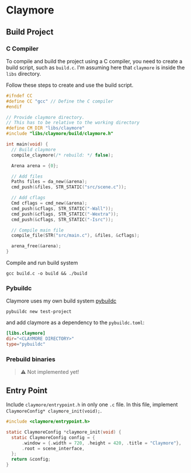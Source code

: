 # Claymore

## Build Project

### C Compiler

To compile and build the project using a C compiler, you need to create a build script, such as `build.c`. 
I'm assuming here that `claymore` is inside the `libs` directory.

Follow these steps to create and use the build script.
```c
#ifndef CC
#define CC "gcc" // Define the C compiler
#endif

// Provide claymore directory.
// This has to be relative to the working directory
#define CM_DIR "libs/claymore"
#include "libs/claymore/build/claymore.h"

int main(void) {
  // Build claymore
  compile_claymore(/* rebuild: */ false); 

  Arena arena = {0};

  // Add files
  Paths files = da_new(&arena);
  cmd_push(&files, STR_STATIC("src/scene.c"));

  // Add cflags
  Cmd cflags = cmd_new(&arena);
  cmd_push(&cflags, STR_STATIC("-Wall"));
  cmd_push(&cflags, STR_STATIC("-Wextra"));
  cmd_push(&cflags, STR_STATIC("-Isrc"));

  // Compile main file
  compile_file(STR("src/main.c"), &files, &cflags);

  arena_free(&arena);
}
```

Compile and run build system
```terminal
gcc build.c -o build && ./build
```

### Pybuildc

Claymore uses my own build system [pybuildc](https://github.com/Code-Nycticebus/pybuildc)

```
pybuildc new test-project
```

and add claymore as a dependency to the `pybuildc.toml`:

```toml
[libs.claymore]
dir="<CLAYMORE DIRECTORY>" 
type="pybuildc"
```

### Prebuild binaries

> :warning: Not implemented yet!


## Entry Point

Include `claymore/entrypoint.h` in only one  `.c` file. In this file, implement `ClaymoreConfig* claymore_init(void);`. 

```c
#include <claymore/entrypoint.h>

static ClaymoreConfig *claymore_init(void) {
  static ClaymoreConfig config = {
      .window = {.width = 720, .height = 420, .title = "Claymore"},
      .root = scene_interface,
  };
  return &config;
}
```

